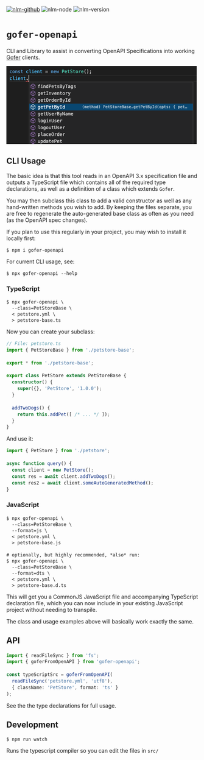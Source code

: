 [![nlm-github](https://img.shields.io/badge/github-groupon%2Fgofer--openapi%2Fissues-F4D03F?logo=github&logoColor=white)](https://github.com/groupon/gofer-openapi/issues)
![nlm-node](https://img.shields.io/badge/node-%3E%3D14-blue?logo=node.js&logoColor=white)
![nlm-version](https://img.shields.io/badge/version-1.0.1-blue?logo=version&logoColor=white)
# `gofer-openapi`

CLI and Library to assist in converting OpenAPI Specifications into working
[Gofer][gofer] clients.

[gofer]: https://github.com/groupon/gofer

![Screenshot of listing methods in VSCode](docs/methods-list.png)

## CLI Usage

The basic idea is that this tool reads in an OpenAPI 3.x specification file
and outputs a TypeScript file which contains all of the required type
declarations, as well as a definition of a class which extends `Gofer`.

You may then subclass this class to add a valid constructor as well as any
hand-written methods you wish to add.  By keeping the files separate, you
are free to regenerate the auto-generated base class as often as you need
(as the OpenAPI spec changes).

If you plan to use this regularly in your project, you may wish to install it
locally first:

```
$ npm i gofer-openapi
```

For current CLI usage, see:

```
$ npx gofer-openapi --help
```

### TypeScript

```
$ npx gofer-openapi \
  --class=PetStoreBase \
  < petstore.yml \
  > petstore-base.ts
```

Now you can create your subclass:

```ts
// File: petstore.ts
import { PetStoreBase } from './petstore-base';

export * from './petstore-base';

export class PetStore extends PetStoreBase {
  constructor() {
    super({}, 'PetStore', '1.0.0');
  }

  addTwoDogs() {
    return this.addPet([ /* ... */ ]);
  }
}
```

And use it:

```ts
import { PetStore } from './petstore';

async function query() {
  const client = new PetStore();
  const res = await client.addTwoDogs();
  const res2 = await client.someAutoGeneratedMethod();
}
```

### JavaScript

```
$ npx gofer-openapi \
  --class=PetStoreBase \
  --format=js \
  < petstore.yml \
  > petstore-base.js

# optionally, but highly recommended, *also* run:
$ npx gofer-openapi \
  --class=PetStoreBase \
  --format=dts \
  < petstore.yml \
  > petstore-base.d.ts
```

This will get you a CommonJS JavaScript file and accompanying TypeScript
declaration file, which you can now include in your existing JavaScript
project without needing to transpile.

The class and usage examples above will basically work exactly the same.

## API

```ts
import { readFileSync } from 'fs';
import { goferFromOpenAPI } from 'gofer-openapi';

const typeScriptSrc = goferFromOpenAPI(
  readFileSync('petstore.yml', 'utf8'),
  { className: 'PetStore', format: 'ts' }
);
```

See the the type declarations for full usage.

## Development

```
$ npm run watch
```

Runs the typescript compiler so you can edit the files in `src/`